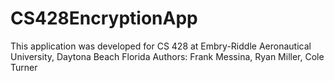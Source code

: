 # CS428EncryptionApp
This application was developed for CS 428 at Embry-Riddle Aeronautical University, Daytona Beach Florida
Authors: Frank Messina, Ryan Miller, Cole Turner
